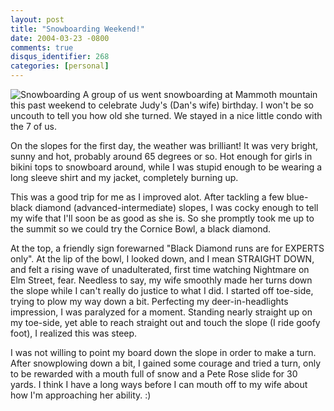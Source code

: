 ```yaml
---
layout: post
title: "Snowboarding Weekend!"
date: 2004-03-23 -0800
comments: true
disqus_identifier: 268
categories: [personal]
---
```

![Snowboarding](/images/snowboarding.jpg) A group of us went
snowboarding at Mammoth mountain this past weekend to celebrate Judy's
(Dan's wife) birthday. I won't be so uncouth to tell you how old she
turned. We stayed in a nice little condo with the 7 of us.

On the slopes for the first day, the weather was brilliant! It was very
bright, sunny and hot, probably around 65 degrees or so. Hot enough for
girls in bikini tops to snowboard around, while I was stupid enough to
be wearing a long sleeve shirt and my jacket, completely burning up.

This was a good trip for me as I improved alot. After tackling a few
blue-black diamond (advanced-intermediate) slopes, I was cocky enough to
tell my wife that I'll soon be as good as she is. So she promptly took
me up to the summit so we could try the Cornice Bowl, a black diamond.

At the top, a friendly sign forewarned "Black Diamond runs are for
EXPERTS only". At the lip of the bowl, I looked down, and I mean
STRAIGHT DOWN, and felt a rising wave of unadulterated, first time
watching Nightmare on Elm Street, fear. Needless to say, my wife
smoothly made her turns down the slope while I can't really do justice
to what I did. I started off toe-side, trying to plow my way down a bit.
Perfecting my deer-in-headlights impression, I was paralyzed for a
moment. Standing nearly straight up on my toe-side, yet able to reach
straight out and touch the slope (I ride goofy foot), I realized this
was steep.

I was not willing to point my board down the slope in order to make a
turn. After snowplowing down a bit, I gained some courage and tried a
turn, only to be rewarded with a mouth full of snow and a Pete Rose
slide for 30 yards. I think I have a long ways before I can mouth off to
my wife about how I'm approaching her ability. :)

